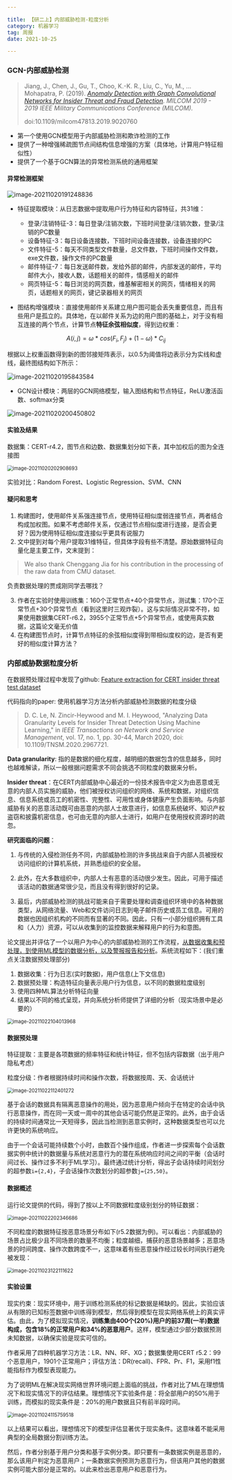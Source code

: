 ```yaml
---

title: 【研二上】内部威胁检测-粒度分析
category: 机器学习
tag: 周报
date: 2021-10-25

---
```




### GCN-内部威胁检测

> Jiang, J., Chen, J., Gu, T., Choo, K.-K. R., Liu, C., Yu, M., … Mohapatra, P. (2019). [*Anomaly Detection with Graph Convolutional Networks for Insider Threat and Fraud Detection*]()*. MILCOM 2019 - 2019 IEEE Military Communications Conference (MILCOM).*
>
> doi:10.1109/milcom47813.2019.9020760

* 第一个使用GCN模型用于内部威胁检测和欺诈检测的工作
* 提供了一种增强稀疏图节点间结构信息增强的方案（具体地，计算用户特征相似性）
* 提供了一个基于GCN算法的异常检测系统的通用框架

#### 异常检测框架

![image-20211020191248836](https://cdn.jsdelivr.net/gh/juaran/juaran.github.io@image/typora/image-20211020191248836.png)

* 特征提取模块：从日志数据中提取用户行为特征和内容特征，共31维：
  * 登录/注销特征-3：每日登录/注销次数，下班时间登录/注销次数，登录/注销的PC数量
  * 设备特征-3：每日设备连接数，下班时间设备连接数，设备连接的PC
  * 文件特征-5：每天不同类型文件数量，总文件数，下班时间操作文件数，exe文件数，操作文件的PC数量
  * 邮件特征-7：每日发送邮件数，发给外部的邮件，内部发送的邮件，平均邮件大小，接收人数，话题相关的邮件，情感相关的邮件
  * 网页特征-5：每日浏览的网页数，维基解密相关的网页，情绪相关的网页，话题相关的网页，键记录器相关的网页

* 图结构增强模块：直接使用邮件关系建立用户图可能会丢失重要信息，而且有些用户是孤立的。具体地，在以邮件关系为边的用户图的基础上，对于没有相互连接的两个节点，计算节点**特征余弦相似度**，得到边权重：

$$
A(i,j) = \omega \ * \ cos(F_i,F_j) + (1-\omega) * C_{ij}
$$

​        根据以上权重函数得到新的图邻接矩阵表示，以0.5为阈值将边表示分为实线和虚线，最终图结构如下所示：

![image-20211020195843584](https://cdn.jsdelivr.net/gh/juaran/juaran.github.io@image/typora/image-20211020195843584.png)

* GCN设计模块：两层的GCN网络模型，输入图结构和节点特征，ReLU激活函数、softmax分类

![image-20211020200450802](https://cdn.jsdelivr.net/gh/juaran/juaran.github.io@image/typora/image-20211020200450802.png)

#### 实验及结果

数据集：CERT-r4.2，图节点和边数、数据集划分如下表，其中加权后的图为全连接图

<img src="https://cdn.jsdelivr.net/gh/juaran/juaran.github.io@image/typora/image-20211020202908693.png" alt="image-20211020202908693" style="zoom:80%;" />

实验对比：Random Forest、Logistic Regression、SVM、CNN

#### 疑问和思考

1. 构建图时，使用邮件关系强连接节点，使用特征相似度弱连接节点，两者结合构成加权图。如果不考虑邮件关系，仅通过节点相似度进行连接，是否会更好？因为使用特征相似度连接似乎更具有说服力
2. 文中提到对每个用户提取31维特征，但具体字段有些不清楚。原始数据特征向量化是主要工作，文末提到：

>  We also thank Chenggang Jia for his contribution in the processing of the raw data from CMU dataset.

负责数据处理的贾成刚同学去哪找？

3. 作者在实验时使用训练集：160个正常节点+40个异常节点，测试集：170个正常节点+30个异常节点（看到这里时三观炸裂）。这与实际情况非常不符，如果使用数据集CERT-r6.2，3955个正常节点+5个异常节点，或使用真实数据，这篇论文毫无价值
4. 在构建图节点时，计算节点特征的余弦相似度得到带相似度权的边，是否有更好的相似度计算方法？

### 内部威胁数据粒度分析

在数据预处理过程中发现了github: [Feature extraction for CERT insider threat test dataset](https://github.com/lcd-dal/feature-extraction-for-CERT-insider-threat-test-dataset)

代码指向的paper: 使用机器学习方法分析内部威胁检测数据的粒度分级

> D. C. Le, N. Zincir-Heywood and M. I. Heywood, "Analyzing Data Granularity Levels for Insider Threat Detection Using Machine Learning," in *IEEE Transactions on Network and Service Management*, vol. 17, no. 1, pp. 30-44, March 2020, doi: 10.1109/TNSM.2020.2967721.

**Data granularity**: 指的是数据的细化程度，越明细的数据包含的信息越多，同时也越难解读，所以一般根据问题需求不同会挑选不同粒度的数据来分析。

**Insider threat**：在CERT内部威胁中心最近的一份技术报告中定义为由恶意或无意的内部人员实施的威胁，他们被授权访问组织的网络、系统和数据，对组织信息、信息系统或员工的机密性、完整性、可用性或身体健康产生负面影响。与内部威胁有关的恶意活动既可由恶意的内部人士故意进行，如信息系统破坏、知识产权盗窃和披露机密信息，也可由无意的内部人士进行，如用户在使用授权资源时的疏忽。

**研究面临的问题**：

1. 与传统的入侵检测任务不同，内部威胁检测的许多挑战来自于内部人员被授权访问组织的计算机系统，并熟悉组织的安全层。

2. 此外，在大多数组织中，内部人士有恶意的活动很少发生。因此，可用于描述该活动的数据通常很少见，而且没有得到很好的记录。
3. 最后，内部威胁检测的挑战可能来自于需要处理和调查组织环境中的各种数据类型，从网络流量、Web和文件访问日志到电子邮件历史或员工信息。可用的数据也因组织机构的不同而有显著的不同。因此，只有一小部分组织拥有工具和（人力）资源，可以从收集到的监控数据来解释用户的行为和意图。

论文提出并评估了一个以用户为中心的内部威胁检测的工作流程，<u>从数据收集和预处理，到使用ML模型的数据分析，以及警报报告和分析</u>。系统流程如下：(我们重点关注数据预处理部分)

1. 数据收集：行为日志(实时数据)，用户信息(上下文信息)
2. 数据预处理：构造特征向量表示用户行为信息，以不同的数据粒度级别
3. 使用四种ML算法分析特征向量
4. 结果以不同的格式呈现，并向系统分析师提供了详细的分析（现实场景中是必要的）

<img src="https://cdn.jsdelivr.net/gh/juaran/juaran.github.io@image/typora/image-20211022104013968.png" alt="image-20211022104013968" style="zoom:80%;" />

#### 数据预处理

特征提取：主要是各项数据的频率特征和统计特征，但不包括内容数据（出于用户隐私考虑）

粒度分级：作者根据持续时间和操作次数，将数据按周、天、会话统计

<img src="https://cdn.jsdelivr.net/gh/juaran/juaran.github.io@image/typora/image-20211022112401272.png" alt="image-20211022112401272" style="zoom:80%;" />

基于会话的数据具有隔离恶意操作的用处，因为恶意用户倾向于在特定的会话中执行恶意操作，而在同一天或一周中的其他会话可能仍然是正常的。此外，由于会话的持续时间通常比一天短得多，因此当检测到恶意实例时，这种数据类型也可以允许更快的系统响应。

由于一个会话可能持续数个小时，由数百个操作组成，作者进一步探索每个会话数据实例中统计的数据量与系统对恶意行为的潜在系统响应时间之间的平衡（会话时间过长、操作过多不利于ML学习）。最终通过统计分析，得出子会话持续时间划分的超参数`i={2,4}`，子会话操作次数划分的超参数`j={25,50}`。

#### 数据概述

运行论文提供的代码，得到了按以上不同数据粒度级别划分的特征数据：

<img src="https://cdn.jsdelivr.net/gh/juaran/juaran.github.io@image/typora/image-20211022202346686.png" alt="image-20211022202346686" style="zoom: 80%;" />

不同粒度的数据特征按恶意场景分布如下(r5.2数据为例)。可以看出：内部威胁的场景占比极少且不同场景的数量不均衡；粒度越细，捕获的恶意场景越多；恶意场景的时间跨度、操作次数跨度不一，这意味着有些恶意操作经过较长时间执行避免被发现：

<img src="https://cdn.jsdelivr.net/gh/juaran/juaran.github.io@image/typora/image-20211023122111622.png" alt="image-20211023122111622" style="zoom:80%;" />

#### 实验设置

现实约束：现实环境中，用于训练检测系统的标记数据是稀缺的。因此，实验应该从有限的已知标签数据中训练得到模型，然后得到模型在现实网络系统上的真实评估。由此，为了模拟现实情况，**训练集由400个(20%)用户的前37周(一半)数据构成，包含18%的正常用户和34%的恶意用户**。这样，模型通过少部分数据预测未知数据，以确保实验是现实可信的。

作者采用了四种机器学习方法：LR、NN、RF、XG；数据集使用CERT r5.2：99个恶意用户，1901个正常用户；评估方法：DR(recall)、FPR、Pr、F1，采用f1性能指标作为模型表现能力。

为了说明ML在解决现实网络世界环境问题上面临的挑战，作者对比了ML在理想情况下和现实情况下的评估结果。理想情况下实验条件是：将全部用户的50%用于训练，而模拟的现实条件是：20%的用户数据且只有前半段时间。

<img src="https://cdn.jsdelivr.net/gh/juaran/juaran.github.io@image/typora/image-20211024115759518.png" alt="image-20211024115759518" style="zoom:80%;" />

以上结果可以看出，理想情况下的模型评估显著优于现实条件。这意味着不能采用典型的全局数据分割训练方法。

然后，作者分别基于用户分类和基于实例分类。即只要有一条数据实例是恶意的，那么该用户判定为恶意用户；一条数据实例预测为恶意行为，但该用户其他的数据实例可能大部分是正常的。以此来检出恶意用户和恶意行为。

